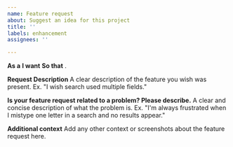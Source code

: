 ```yaml
---
name: Feature request
about: Suggest an idea for this project
title: ''
labels: enhancement
assignees: ''

---
```


**As a** <role>
**I want** <feature>
**So that** <goal>.

**Request Description**
A clear description of the feature you wish was present. Ex. "I wish search used multiple fields."

**Is your feature request related to a problem? Please describe.**
A clear and concise description of what the problem is. Ex. "I'm always frustrated when I mistype one letter in a search and no results appear."

**Additional context**
Add any other context or screenshots about the feature request here.
